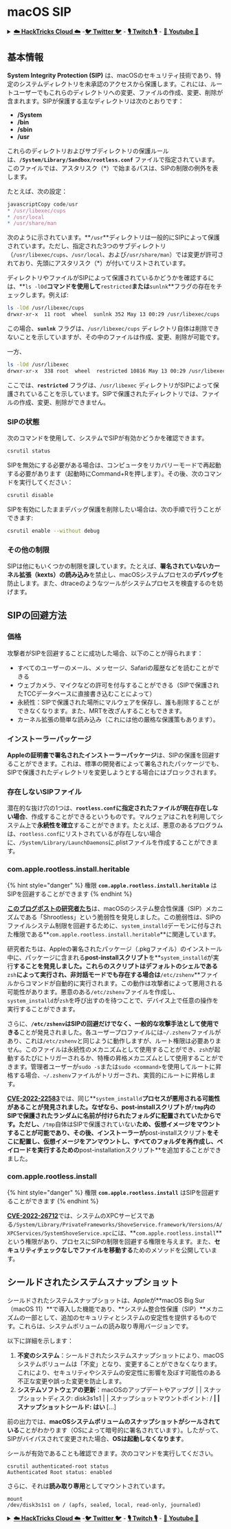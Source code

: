 # macOS SIP

<details>

<summary><a href="https://cloud.hacktricks.xyz/pentesting-cloud/pentesting-cloud-methodology"><strong>☁️ HackTricks Cloud ☁️</strong></a> -<a href="https://twitter.com/hacktricks_live"><strong>🐦 Twitter 🐦</strong></a> - <a href="https://www.twitch.tv/hacktricks_live/schedule"><strong>🎙️ Twitch 🎙️</strong></a> - <a href="https://www.youtube.com/@hacktricks_LIVE"><strong>🎥 Youtube 🎥</strong></a></summary>

* あなたは**サイバーセキュリティ会社**で働いていますか？ HackTricksであなたの**会社を宣伝**したいですか？または、**PEASSの最新バージョンにアクセスしたり、HackTricksをPDFでダウンロード**したいですか？[**SUBSCRIPTION PLANS**](https://github.com/sponsors/carlospolop)をチェックしてください！
* [**The PEASS Family**](https://opensea.io/collection/the-peass-family)を発見しましょう、私たちの独占的な[**NFT**](https://opensea.io/collection/the-peass-family)のコレクション
* [**公式のPEASS＆HackTricks swag**](https://peass.creator-spring.com)を手に入れましょう
* [**💬**](https://emojipedia.org/speech-balloon/) [**Discordグループ**](https://discord.gg/hRep4RUj7f)または[**telegramグループ**](https://t.me/peass)に**参加**するか、**Twitter**で**フォロー**してください[**🐦**](https://github.com/carlospolop/hacktricks/tree/7af18b62b3bdc423e11444677a6a73d4043511e9/\[https:/emojipedia.org/bird/README.md)[**@carlospolopm**](https://twitter.com/hacktricks\_live)**.**
* **ハッキングのトリックを共有するために、PRを** [**hacktricks repo**](https://github.com/carlospolop/hacktricks) **と** [**hacktricks-cloud repo**](https://github.com/carlospolop/hacktricks-cloud) **に提出してください。**

</details>

## **基本情報**

**System Integrity Protection (SIP)** は、macOSのセキュリティ技術であり、特定のシステムディレクトリを未承認のアクセスから保護します。これには、ルートユーザーでもこれらのディレクトリへの変更、ファイルの作成、変更、削除が含まれます。SIPが保護する主なディレクトリは次のとおりです：

* **/System**
* **/bin**
* **/sbin**
* **/usr**

これらのディレクトリおよびサブディレクトリの保護ルールは、**`/System/Library/Sandbox/rootless.conf`** ファイルで指定されています。このファイルでは、アスタリスク（\*）で始まるパスは、SIPの制限の例外を表します。

たとえば、次の設定：
```javascript
javascriptCopy code/usr
* /usr/libexec/cups
* /usr/local
* /usr/share/man
```
次のように示されています。**`/usr`**ディレクトリは一般的にSIPによって保護されています。ただし、指定された3つのサブディレクトリ（`/usr/libexec/cups`、`/usr/local`、および`/usr/share/man`）では変更が許可されており、先頭にアスタリスク（\*）が付いてリストされています。

ディレクトリやファイルがSIPによって保護されているかどうかを確認するには、**`ls -lOd`**コマンドを使用して**`restricted`**または**`sunlnk`**フラグの存在をチェックします。例えば:
```bash
ls -lOd /usr/libexec/cups
drwxr-xr-x  11 root  wheel  sunlnk 352 May 13 00:29 /usr/libexec/cups
```
この場合、**`sunlnk`** フラグは、`/usr/libexec/cups` ディレクトリ自体は削除できないことを示していますが、その中のファイルは作成、変更、削除が可能です。

一方、
```bash
ls -lOd /usr/libexec
drwxr-xr-x  338 root  wheel  restricted 10816 May 13 00:29 /usr/libexec
```
ここでは、**`restricted`** フラグは、`/usr/libexec` ディレクトリがSIPによって保護されていることを示しています。SIPで保護されたディレクトリでは、ファイルの作成、変更、削除ができません。

### SIPの状態

次のコマンドを使用して、システムでSIPが有効かどうかを確認できます。
```bash
csrutil status
```
SIPを無効にする必要がある場合は、コンピュータをリカバリーモードで再起動する必要があります（起動時にCommand+Rを押します）。その後、次のコマンドを実行してください：
```bash
csrutil disable
```
SIPを有効にしたままデバッグ保護を削除したい場合は、次の手順で行うことができます:
```bash
csrutil enable --without debug
```
### その他の制限

SIPは他にもいくつかの制限を課しています。たとえば、**署名されていないカーネル拡張（kexts）の読み込み**を禁止し、macOSシステムプロセスの**デバッグ**を防止します。また、dtraceのようなツールがシステムプロセスを検査するのを妨げます。

## SIPの回避方法

### 価格

攻撃者がSIPを回避することに成功した場合、以下のことが得られます：

* すべてのユーザーのメール、メッセージ、Safariの履歴などを読むことができる
* ウェブカメラ、マイクなどの許可を付与することができる（SIPで保護されたTCCデータベースに直接書き込むことによって）
* 永続性：SIPで保護された場所にマルウェアを保存し、誰も削除することができなくなります。また、MRTを改ざんすることもできます。
* カーネル拡張の簡単な読み込み（これには他の厳格な保護策もあります）。

### インストーラーパッケージ

**Appleの証明書で署名されたインストーラーパッケージ**は、SIPの保護を回避することができます。これは、標準の開発者によって署名されたパッケージでも、SIPで保護されたディレクトリを変更しようとする場合にはブロックされます。

### 存在しないSIPファイル

潜在的な抜け穴の1つは、**`rootless.conf`に指定されたファイルが現在存在しない場合**、作成することができるというものです。マルウェアはこれを利用してシステム上で**永続性を確立**することができます。たとえば、悪意のあるプログラムは、`rootless.conf`にリストされているが存在しない場合に、`/System/Library/LaunchDaemons`に.plistファイルを作成することができます。

### com.apple.rootless.install.heritable

{% hint style="danger" %}
権限 **`com.apple.rootless.install.heritable`** はSIPを回避することができます
{% endhint %}

[**このブログポストの研究者たち**](https://www.microsoft.com/en-us/security/blog/2021/10/28/microsoft-finds-new-macos-vulnerability-shrootless-that-could-bypass-system-integrity-protection/)は、macOSのシステム整合性保護（SIP）メカニズムである「Shrootless」という脆弱性を発見しました。この脆弱性は、SIPのファイルシステム制限を回避するために、`system_installd`デーモンに付与された権限である**`com.apple.rootless.install.heritable`**に関連しています。

研究者たちは、Appleの署名されたパッケージ（.pkgファイル）のインストール中に、パッケージに含まれる**post-installスクリプト**を**`system_installd`が実行**することを発見しました。これらのスクリプトはデフォルトのシェルである**`zsh`**によって実行され、非対話モードでも存在する場合は**`/etc/zshenv`**ファイルからコマンドが自動的に実行されます。この動作は攻撃者によって悪用される可能性があります。悪意のある`/etc/zshenv`ファイルを作成し、`system_installd`が`zsh`を呼び出すのを待つことで、デバイス上で任意の操作を実行することができます。

さらに、**`/etc/zshenv`はSIPの回避だけでなく、一般的な攻撃手法として使用できる**ことが発見されました。各ユーザープロファイルには`~/.zshenv`ファイルがあり、これは`/etc/zshenv`と同じように動作しますが、ルート権限は必要ありません。このファイルは永続性のメカニズムとして使用することができ、`zsh`が起動するたびにトリガーされるか、特権の昇格メカニズムとして使用することができます。管理者ユーザーが`sudo -s`または`sudo <command>`を使用してルートに昇格する場合、`~/.zshenv`ファイルがトリガーされ、実質的にルートに昇格します。

[**CVE-2022-22583**](https://perception-point.io/blog/technical-analysis-cve-2022-22583/)では、同じ**`system_installd`**プロセスが悪用される可能性があることが発見されました。なぜなら、**post-installスクリプトが`/tmp`内のSIPで保護されたランダムに名前が付けられたフォルダに配置**されていたからです。ただし、**`/tmp`自体はSIPで保護されていない**ため、**仮想イメージをマウント**することが可能であり、その後、**インストーラー**が**post-installスクリプト**をそこに配置し、**仮想イメージをアンマウント**し、**すべてのフォルダを再作成**し、**ペイロード**を実行するための**post-installationスクリプト**を追加することができました。

### **com.apple.rootless.install**

{% hint style="danger" %}
権限 **`com.apple.rootless.install`** はSIPを回避することができます
{% endhint %}

[**CVE-2022-26712**](https://jhftss.github.io/CVE-2022-26712-The-POC-For-SIP-Bypass-Is-Even-Tweetable/)では、システムのXPCサービスである`/System/Library/PrivateFrameworks/ShoveService.framework/Versions/A/XPCServices/SystemShoveService.xpc`には、**`com.apple.rootless.install`**という権限があり、プロセスにSIPの制限を回避する権限を与えます。また、**セキュリティチェックなしでファイルを移動する**ためのメソッドを公開しています。

## シールドされたシステムスナップショット

シールドされたシステムスナップショットは、Appleが**macOS Big Sur（macOS 11）**で導入した機能であり、**システム整合性保護（SIP）**メカニズムの一部として、追加のセキュリティとシステムの安定性を提供するものです。これらは、システムボリュームの読み取り専用バージョンです。

以下に詳細を示します：

1. **不変のシステム**：シールドされたシステムスナップショットにより、macOSシステムボリュームは「不変」となり、変更することができなくなります。これにより、セキュリティやシステムの安定性に影響を及ぼす可能性のある不正な変更や誤った変更を防止します。
2. **システムソフトウェアの更新**：macOSのアップデートやアップグ
|   |   スナップショットディスク:             disk3s1s1
|   |   スナップショットマウントポイント:      /
<strong>|   |   スナップショットシールド:           はい
</strong>[...]
</code></pre>

前の出力では、**macOSシステムボリュームのスナップショットがシールされている**ことがわかります（OSによって暗号的に署名されています）。したがって、SIPがバイパスされて変更された場合、**OSは起動しなくなります**。

シールが有効であることも確認できます。次のコマンドを実行してください。
```
csrutil authenticated-root status
Authenticated Root status: enabled
```
さらに、それは**読み取り専用**としてマウントされています。
```
mount
/dev/disk3s1s1 on / (apfs, sealed, local, read-only, journaled)
```
<details>

<summary><a href="https://cloud.hacktricks.xyz/pentesting-cloud/pentesting-cloud-methodology"><strong>☁️ HackTricks Cloud ☁️</strong></a> -<a href="https://twitter.com/hacktricks_live"><strong>🐦 Twitter 🐦</strong></a> - <a href="https://www.twitch.tv/hacktricks_live/schedule"><strong>🎙️ Twitch 🎙️</strong></a> - <a href="https://www.youtube.com/@hacktricks_LIVE"><strong>🎥 Youtube 🎥</strong></a></summary>

* **サイバーセキュリティ会社で働いていますか？** HackTricksで**会社を宣伝**したいですか？または、**PEASSの最新バージョンにアクセスしたり、HackTricksをPDFでダウンロード**したいですか？[**SUBSCRIPTION PLANS**](https://github.com/sponsors/carlospolop)をチェックしてください！
* [**The PEASS Family**](https://opensea.io/collection/the-peass-family)を見つけてください。独占的な[**NFT**](https://opensea.io/collection/the-peass-family)のコレクションです。
* [**公式のPEASS＆HackTricksのグッズ**](https://peass.creator-spring.com)を手に入れましょう。
* [**💬**](https://emojipedia.org/speech-balloon/) [**Discordグループ**](https://discord.gg/hRep4RUj7f)または[**telegramグループ**](https://t.me/peass)に**参加**するか、**Twitter**で**フォロー**してください[**🐦**](https://github.com/carlospolop/hacktricks/tree/7af18b62b3bdc423e11444677a6a73d4043511e9/\[https:/emojipedia.org/bird/README.md)[**@carlospolopm**](https://twitter.com/hacktricks\_live)**.**
* **ハッキングのトリックを共有するには、PRを** [**hacktricks repo**](https://github.com/carlospolop/hacktricks) **と** [**hacktricks-cloud repo**](https://github.com/carlospolop/hacktricks-cloud) **に提出してください。**

</details>
